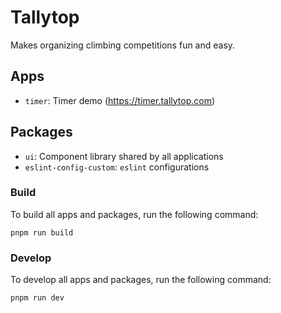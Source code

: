 # Tallytop

Makes organizing climbing competitions fun and easy.

## Apps

- `timer`: Timer demo (https://timer.tallytop.com)

## Packages

- `ui`: Component library shared by all applications
- `eslint-config-custom`: `eslint` configurations

### Build

To build all apps and packages, run the following command:

```
pnpm run build
```

### Develop

To develop all apps and packages, run the following command:

```
pnpm run dev
```
